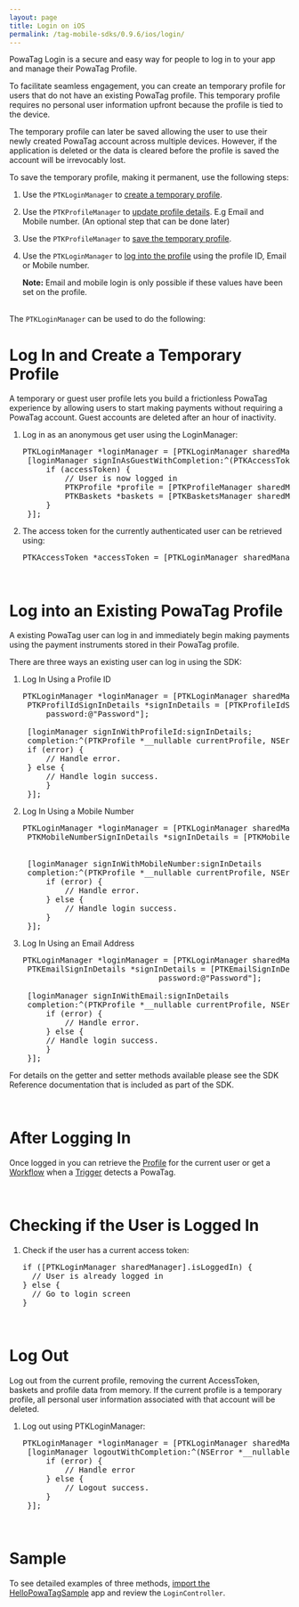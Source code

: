 ```yaml
---
layout: page
title: Login on iOS
permalink: /tag-mobile-sdks/0.9.6/ios/login/
---
```


PowaTag Login is a secure and easy way for people to log in to your app and manage their PowaTag Profile.

To facilitate seamless engagement, you can create an temporary profile for users that do not have an existing PowaTag profile. This temporary profile requires no personal user information upfront because the profile is tied to the device.

The temporary profile can later be saved allowing the user to use their newly created PowaTag account across multiple devices. However, if the application is deleted or the data is cleared before the profile is saved the account will be irrevocably lost.

To save the temporary profile, making it permanent, use the following steps:

1. Use the <code>PTKLoginManager</code> to [create a temporary profile]({{site.baseurl}}/tag-mobile-sdks/0.9.6/ios/login#log-in-and-create-a-temporary-profile).
2. Use the <code>PTKProfileManager</code> to [update profile details]({{site.baseurl}}/tag-mobile-sdks/0.9.6/ios/profile#updating-the-profile). E.g Email and Mobile number. (An optional step that can be done later)
3. Use the <code>PTKProfileManager</code> to [save the temporary profile]({{site.baseurl}}/tag-mobile-sdks/0.9.6/ios/profile#saving-the-profile).
4. Use the <code>PTKLoginManager</code> to [log into the profile]({{site.baseurl}}/tag-mobile-sdks/0.9.6/ios/login#log-into-an-existing-powatag-profile) using the profile ID, Email or Mobile number.

	<b>Note:</b> Email and mobile login is only possible if these values have been set on the profile.

<br/>
The <code>PTKLoginManager</code> can be used to do the following:

<br />

# Log In and Create a Temporary Profile

A temporary or guest user profile lets you build a frictionless PowaTag experience by allowing users to start making payments without requiring a PowaTag account. Guest accounts are deleted after an hour of inactivity.

1. Log in as an anonymous get user using the LoginManager:

	<pre>PTKLoginManager *loginManager = [PTKLoginManager sharedManager];
	[loginManager signInAsGuestWithCompletion:^(PTKAccessToken *accessToken, NSError *error) {
		if (accessToken) {
			// User is now logged in
			PTKProfile *profile = [PTKProfileManager sharedManager].currentProfile;
			PTKBaskets *baskets = [PTKBasketsManager sharedManager].currentBaskets;
		}
	}];</pre>


2. The access token for the currently authenticated user can be retrieved using:

	<pre>PTKAccessToken *accessToken = [PTKLoginManager sharedManager].currentAccessToken;</pre>

<br/>

# Log into an Existing PowaTag Profile

A existing PowaTag user can log in and immediately begin making payments using the payment instruments stored in their PowaTag profile.

There are three ways an existing user can log in using the SDK:

1. Log In Using a Profile ID

	<pre>PTKLoginManager *loginManager = [PTKLoginManager sharedManager];
	PTKProfilIdSignInDetails *signInDetails = [PTKProfileIdSignInDetails profileIdSignInDetailsWithProfileId:@"profileId"
		password:@"Password"];

	[loginManager signInWithProfileId:signInDetails;
	completion:^(PTKProfile *__nullable currentProfile, NSError *__nullable error) {
	if (error) {
		// Handle error.
	} else {
		// Handle login success.
		}
	}];</pre>


2. Log In Using a Mobile Number

	<pre>PTKLoginManager *loginManager = [PTKLoginManager sharedManager];
	PTKMobileNumberSignInDetails *signInDetails = [PTKMobileNumberSignDetails mobileNumberSignInDetailsWithMobileNumber:@"71234567"
                                                                                                           password:@"Password"];

	[loginManager signInWithMobileNumber:signInDetails
    completion:^(PTKProfile *__nullable currentProfile, NSError *__nullable error) {
		if (error) {
			// Handle error.
		} else {
			// Handle login success.
		}
	}];</pre>


3. Log In Using an Email Address

	<pre>PTKLoginManager *loginManager = [PTKLoginManager sharedManager];
	PTKEmailSignInDetails *signInDetails = [PTKEmailSignInDetails emailSignInDetailsWithEmail:@"email@email.com"
								password:@"Password"];

	[loginManager signInWithEmail:signInDetails
	completion:^(PTKProfile *__nullable currentProfile, NSError *__nullable error) {
		if (error) {
			// Handle error.
		} else {
		// Handle login success.
		}
	}];</pre>


For details on the getter and setter methods available please see the SDK Reference documentation that is included as part of the SDK.

<br />

# After Logging In

Once logged in you can retrieve the [Profile]({{site.baseurl}}/tag-mobile-sdks/0.9.6/ios/profile/) for the current user or get a [Workflow]({{site.baseurl}}/tag-mobile-sdks/0.9.6/ios/workflows/) when a [Trigger]({{site.baseurl}}/tag-mobile-sdks/0.9.6/ios/triggers/) detects a PowaTag.

<br/>

# Checking if the User is Logged In

1. Check if the user has a current access token:

    <pre>if ([PTKLoginManager sharedManager].isLoggedIn) {
     // User is already logged in
   } else {
     // Go to login screen
   }</pre>

<br />

# Log Out

Log out from the current profile, removing the current AccessToken, baskets and profile data from memory. If the current profile is a temporary profile, all personal user information associated with that account will be deleted.

1. Log out using PTKLoginManager:

    <pre>PTKLoginManager *loginManager = [PTKLoginManager sharedManager];
	[loginManager logoutWithCompletion:^(NSError *__nullable error) {
		if (error) {
			// Handle error
		} else {
			// Logout success.
		}
	}];</pre>

   <br/>

# Sample

To see detailed examples of three methods, [import the HelloPowaTagSample]({{site.baseurl}}/tag-mobile-sdks/0.9.6/ios/start/#importing-the-sample-app) app and review the <code>LoginController</code>.

<br/>
